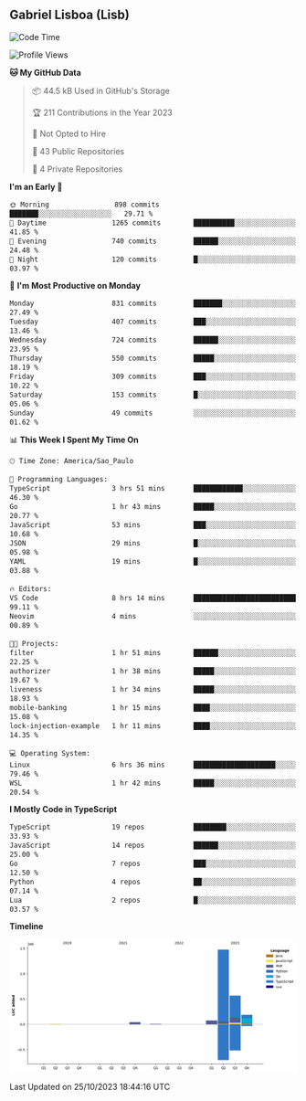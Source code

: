 ## Gabriel Lisboa (Lisb)

<!--START_SECTION:waka-->
![Code Time](http://img.shields.io/badge/Code%20Time-247%20hrs%2037%20mins-blue)

![Profile Views](http://img.shields.io/badge/Profile%20Views-11-blue)

**🐱 My GitHub Data** 

> 📦 44.5 kB Used in GitHub's Storage 
 > 
> 🏆 211 Contributions in the Year 2023
 > 
> 🚫 Not Opted to Hire
 > 
> 📜 43 Public Repositories 
 > 
> 🔑 4 Private Repositories 
 > 
**I'm an Early 🐤** 

```text
🌞 Morning                898 commits         ███████░░░░░░░░░░░░░░░░░░   29.71 % 
🌆 Daytime                1265 commits        ██████████░░░░░░░░░░░░░░░   41.85 % 
🌃 Evening                740 commits         ██████░░░░░░░░░░░░░░░░░░░   24.48 % 
🌙 Night                  120 commits         █░░░░░░░░░░░░░░░░░░░░░░░░   03.97 % 
```
📅 **I'm Most Productive on Monday** 

```text
Monday                   831 commits         ███████░░░░░░░░░░░░░░░░░░   27.49 % 
Tuesday                  407 commits         ███░░░░░░░░░░░░░░░░░░░░░░   13.46 % 
Wednesday                724 commits         ██████░░░░░░░░░░░░░░░░░░░   23.95 % 
Thursday                 550 commits         █████░░░░░░░░░░░░░░░░░░░░   18.19 % 
Friday                   309 commits         ███░░░░░░░░░░░░░░░░░░░░░░   10.22 % 
Saturday                 153 commits         █░░░░░░░░░░░░░░░░░░░░░░░░   05.06 % 
Sunday                   49 commits          ░░░░░░░░░░░░░░░░░░░░░░░░░   01.62 % 
```


📊 **This Week I Spent My Time On** 

```text
🕑︎ Time Zone: America/Sao_Paulo

💬 Programming Languages: 
TypeScript               3 hrs 51 mins       ████████████░░░░░░░░░░░░░   46.30 % 
Go                       1 hr 43 mins        █████░░░░░░░░░░░░░░░░░░░░   20.77 % 
JavaScript               53 mins             ███░░░░░░░░░░░░░░░░░░░░░░   10.68 % 
JSON                     29 mins             █░░░░░░░░░░░░░░░░░░░░░░░░   05.98 % 
YAML                     19 mins             █░░░░░░░░░░░░░░░░░░░░░░░░   03.88 % 

🔥 Editors: 
VS Code                  8 hrs 14 mins       █████████████████████████   99.11 % 
Neovim                   4 mins              ░░░░░░░░░░░░░░░░░░░░░░░░░   00.89 % 

🐱‍💻 Projects: 
filter                   1 hr 51 mins        ██████░░░░░░░░░░░░░░░░░░░   22.25 % 
authorizer               1 hr 38 mins        █████░░░░░░░░░░░░░░░░░░░░   19.67 % 
liveness                 1 hr 34 mins        █████░░░░░░░░░░░░░░░░░░░░   18.93 % 
mobile-banking           1 hr 15 mins        ████░░░░░░░░░░░░░░░░░░░░░   15.08 % 
lock-injection-example   1 hr 11 mins        ████░░░░░░░░░░░░░░░░░░░░░   14.35 % 

💻 Operating System: 
Linux                    6 hrs 36 mins       ████████████████████░░░░░   79.46 % 
WSL                      1 hr 42 mins        █████░░░░░░░░░░░░░░░░░░░░   20.54 % 
```

**I Mostly Code in TypeScript** 

```text
TypeScript               19 repos            ████████░░░░░░░░░░░░░░░░░   33.93 % 
JavaScript               14 repos            ██████░░░░░░░░░░░░░░░░░░░   25.00 % 
Go                       7 repos             ███░░░░░░░░░░░░░░░░░░░░░░   12.50 % 
Python                   4 repos             ██░░░░░░░░░░░░░░░░░░░░░░░   07.14 % 
Lua                      2 repos             █░░░░░░░░░░░░░░░░░░░░░░░░   03.57 % 
```



**Timeline**

![Lines of Code chart](https://raw.githubusercontent.com/tenlisboa/tenlisboa/main/assets/bar_graph.png)


 Last Updated on 25/10/2023 18:44:16 UTC
<!--END_SECTION:waka-->
